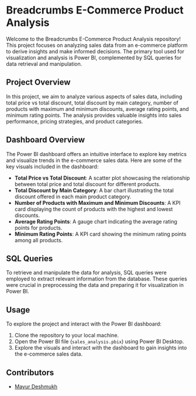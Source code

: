
# Breadcrumbs E-Commerce Product Analysis

Welcome to the Breadcrumbs E-Commerce Product Analysis repository! This project focuses on analyzing sales data from an e-commerce platform to derive insights and make informed decisions. The primary tool used for visualization and analysis is Power BI, complemented by SQL queries for data retrieval and manipulation.

## Project Overview

In this project, we aim to analyze various aspects of sales data, including total price vs total discount, total discount by main category, number of products with maximum and minimum discounts, average rating points, and minimum rating points. The analysis provides valuable insights into sales performance, pricing strategies, and product categories.

## Dashboard Overview

The Power BI dashboard offers an intuitive interface to explore key metrics and visualize trends in the e-commerce sales data. Here are some of the key visuals included in the dashboard:

- **Total Price vs Total Discount**: A scatter plot showcasing the relationship between total price and total discount for different products.
- **Total Discount by Main Category**: A bar chart illustrating the total discount offered in each main product category.
- **Number of Products with Maximum and Minimum Discounts**: A KPI card displaying the count of products with the highest and lowest discounts.
- **Average Rating Points**: A gauge chart indicating the average rating points for products.
- **Minimum Rating Points**: A KPI card showing the minimum rating points among all products.

## SQL Queries

To retrieve and manipulate the data for analysis, SQL queries were employed to extract relevant information from the database. These queries were crucial in preprocessing the data and preparing it for visualization in Power BI.

## Usage

To explore the project and interact with the Power BI dashboard:

1. Clone the repository to your local machine.
2. Open the Power BI file (`sales_analysis.pbix`) using Power BI Desktop.
3. Explore the visuals and interact with the dashboard to gain insights into the e-commerce sales data.

## Contributors

- [Mayur Deshmukh](https://github.com/MayurDeshmukh0003) 


